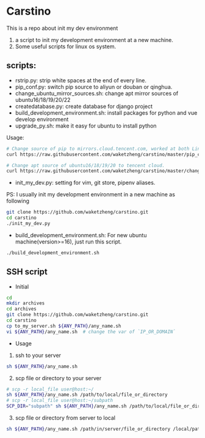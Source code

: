 # Carstino
This is a repo about init my dev environment

1. a script to init my development environment at a new machine.
2. Some useful scripts for linux os system.

## scripts:
- rstrip.py: strip white spaces at the end of every line.
- pip_conf.py: switch pip source to aliyun or douban or qinghua.
- change_ubuntu_mirror_sources.sh: change apt mirror sources of ubuntu16/18/19/20/22
- createdatabase.py: create database for django project
- build_development_environment.sh: install packages for python and vue develop environment
- upgrade_py.sh: make it easy for ubuntu to install python


Usage:
```bash
# Change source of pip to mirrors.cloud.tencent.com, worked at both Linux and Windows(Run with Git Bash).
curl https://raw.githubusercontent.com/waketzheng/carstino/master/pip_conf.py|python
```

```bash
# Change apt source of ubuntu16/18/19/20 to tencent cloud.
curl https://raw.githubusercontent.com/waketzheng/carstino/master/change_ubuntu_mirror_sources.py|python
```

- init_my_dev.py: setting for vim, git store, pipenv aliases.

PS: I usually init my development environment in a new machine as following

```bash
git clone https://github.com/waketzheng/carstino.git
cd carstino
./init_my_dev.py
```

- build_development_environment.sh: For new ubuntu machine(version>=16), just run this script.
```bash
./build_development_environment.sh
```
## SSH script
- Initial
```bash
cd
mkdir archives
cd archives
git clone https://github.com/waketzheng/carstino.git
cd carstino
cp to_my_server.sh ${ANY_PATH}/any_name.sh
vi ${ANY_PATH}/any_name.sh  # change the var of `IP_OR_DOMAIN`
```
- Usage
1. ssh to your server
```bash
sh ${ANY_PATH}/any_name.sh
```
2. scp file or directory to your server
```bash
# scp -r local_file user@host:~/
sh ${ANY_PATH}/any_name.sh /path/to/local/file_or_directory
# scp -r local_file user@host:~/subpath
SCP_DIR="subpath" sh ${ANY_PATH}/any_name.sh /path/to/local/file_or_directory
```
3. scp file or directory from server to local
```bash
sh ${ANY_PATH}/any_name.sh /path/in/server/file_or_directory /local/path/
```
